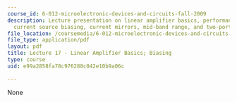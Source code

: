 ```yaml
---
course_id: 6-012-microelectronic-devices-and-circuits-fall-2009
description: Lecture presentation on linear amplifier basics, performance metrics,
  current source biasing, current mirrors, mid-band range, and two-port representation.
file_location: /coursemedia/6-012-microelectronic-devices-and-circuits-fall-2009/e99a2858fa78c976288c042e10b9a06c_MIT6_012F09_lec17.pdf
file_type: application/pdf
layout: pdf
title: Lecture 17 - Linear Amplifier Basics; Biasing
type: course
uid: e99a2858fa78c976288c042e10b9a06c

---
```

None